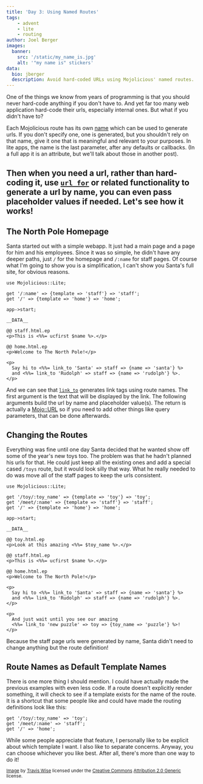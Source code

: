 ```yaml
---
title: 'Day 3: Using Named Routes'
tags:
    - advent
    - lite
    - routing
author: Joel Berger
images:
  banner:
    src: '/static/my_name_is.jpg'
    alt: '"my name is" stickers'
data:
  bio: jberger
  description: Avoid hard-coded URLs using Mojolicious' named routes.
---
```

One of the things we know from years of programming is that you should never hard-code anything if you don't have to.
And yet far too many web application hard-code their urls, especially internal ones.
But what if you didn't have to?

Each Mojolicious route has its own [name](http://mojolicious.org/perldoc/Mojolicious/Guides/Routing#Named-routes) which can be used to generate urls.
If you don't specify one, one is generated, but you shouldn't rely on that name, give it one that is meaningful and relevant to your purposes.
In lite apps, the name is the last parameter, after any defaults or callbacks.
(In a full app it is an attribute, but we'll talk about those in another post).

Then when you need a url, rather than hard-coding it, use [`url_for`](http://mojolicious.org/perldoc/Mojolicious/Controller#url_for) or related functionality to generate a url by name, you can even pass placeholder values if needed.
Let's see how it works!
---
## The North Pole Homepage

Santa started out with a simple webapp.
It just had a main page and a page for him and his employees.
Since it was so simple, he didn't have any deeper paths, just `/` for the homepage and `/:name` for staff pages.
Of course what I'm going to show you is a simplification, I can't show you Santa's full site, for obvious reasons.

    use Mojolicious::Lite;

    get '/:name' => {template => 'staff'} => 'staff';
    get '/' => {template => 'home'} => 'home';

    app->start;

    __DATA__

    @@ staff.html.ep
    <p>This is <%%= ucfirst $name %>.</p>

    @@ home.html.ep
    <p>Welcome to The North Pole!</p>

    <p>
      Say hi to <%%= link_to 'Santa' => staff => {name => 'santa'} %>
      and <%%= link_to 'Rudolph' => staff => {name => 'rudolph'} %>.
    </p>

And we can see that [`link_to`](http://mojolicious.org/perldoc/Mojolicious/Plugin/TagHelpers#link_to) generates link tags using route names.
The first argument is the text that will be displayed by the link.
The following arguments build the url by name and placeholder value(s).
The return is actually a [Mojo::URL](http://mojolicious.org/perldoc/Mojo/URL) so if you need to add other things like query parameters, that can be done afterwards.

## Changing the Routes

Everything was fine until one day Santa decided that he wanted show off some of the year's new toys too.
The problem was that he hadn't planned his urls for that.
He could just keep all the existing ones and add a special cased `/toys` route, but it would look silly that way.
What he really needed to do was move all of the staff pages to keep the urls consistent.

    use Mojolicious::Lite;

    get '/toy/:toy_name' => {template => 'toy'} => 'toy';
    get '/meet/:name' => {template => 'staff'} => 'staff';
    get '/' => {template => 'home'} => 'home';

    app->start;

    __DATA__

    @@ toy.html.ep
    <p>Look at this amazing <%%= $toy_name %>.</p>

    @@ staff.html.ep
    <p>This is <%%= ucfirst $name %>.</p>

    @@ home.html.ep
    <p>Welcome to The North Pole!</p>

    <p>
      Say hi to <%%= link_to 'Santa' => staff => {name => 'santa'} %>
      and <%%= link_to 'Rudolph' => staff => {name => 'rudolph'} %>.
    </p>

    <p>
      And just wait until you see our amazing
      <%%= link_to 'new puzzle' => toy => {toy_name => 'puzzle'} %>!
    </p>

Because the staff page urls were generated by name, Santa didn't need to change anything but the route definition!

## Route Names as Default Template Names

There is one more thing I should mention.
I could have actually made the previous examples with even less code.
If a route doesn't explicitly render something, it will check to see if a template exists for the name of the route.
It is a shortcut that some people like and could have made the routing definitions look like this:

    get '/toy/:toy_name' => 'toy';
    get '/meet/:name' => 'staff';
    get '/' => 'home';

While some people appreciate that feature, I personally like to be explicit about which template I want.
I also like to separate concerns.
Anyway, you can choose whichever you like best.
After all, there's more than one way to do it!

<small><a href="https://flickr.com/photos/94599716@N06/15283079263">Image</a> by <a href="https://www.flickr.com/people/94599716@N06">Travis Wise</a> licensed under the <a href="https://en.wikipedia.org/wiki/en:Creative_Commons" class="extiw" title="w:en:Creative Commons">Creative Commons</a> <a rel="nofollow" href="//creativecommons.org/licenses/by/2.0/deed.en">Attribution 2.0 Generic</a> license.</small>
